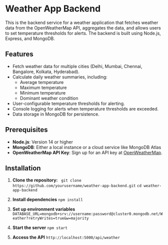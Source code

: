 # Weather App Backend

This is the backend service for a weather application that fetches weather data from the OpenWeatherMap API, aggregates the data, and allows users to set temperature thresholds for alerts. The backend is built using Node.js, Express, and MongoDB.

## Features

- Fetch weather data for multiple cities (Delhi, Mumbai, Chennai, Bangalore, Kolkata, Hyderabad).
- Calculate daily weather summaries, including:
  - Average temperature
  - Maximum temperature
  - Minimum temperature
  - Dominant weather condition
- User-configurable temperature thresholds for alerting.
- Console logging for alerts when temperature thresholds are exceeded.
- Data storage in MongoDB for persistence.

## Prerequisites

- **Node.js**: Version 14 or higher
- **MongoDB**: Either a local instance or a cloud service like MongoDB Atlas
- **OpenWeatherMap API Key**: Sign up for an API key at [OpenWeatherMap](https://openweathermap.org/api).

## Installation

1. **Clone the repository:**
  ``` git clone https://github.com/yourusername/weather-app-backend.git```
   ```cd weather-app-backend```
2.  **Install dependencies**
     ```npm install```
3. **Set up environment variables**
     ```DATABASE_URL=mongodb+srv://username:password@cluster0.mongodb.net/Weather?retryWrites=true&w=majority```

4. **Start the server**
   ```npm start```

5. **Access the API**
 ```http://localhost:5000/api/weather```


